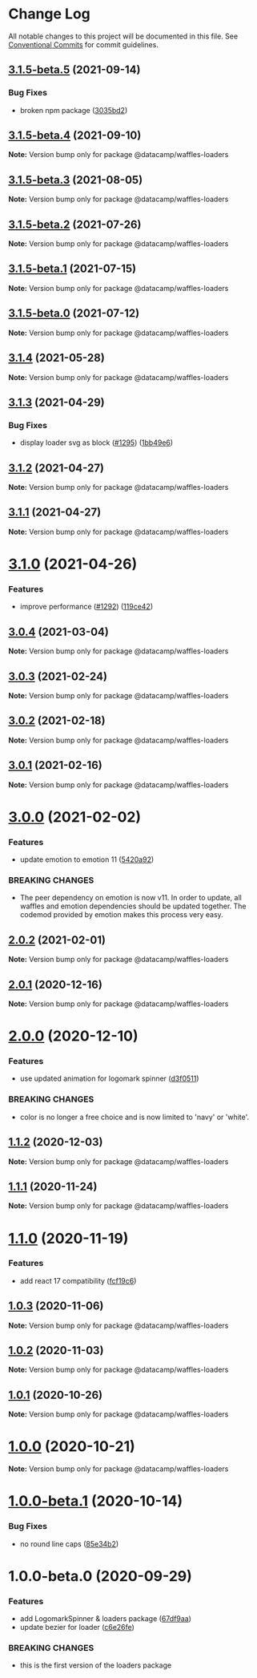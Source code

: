 # Change Log

All notable changes to this project will be documented in this file.
See [Conventional Commits](https://conventionalcommits.org) for commit guidelines.

## [3.1.5-beta.5](https://github.com/datacamp/design-system/compare/@datacamp/waffles-loaders@3.1.5-beta.4...@datacamp/waffles-loaders@3.1.5-beta.5) (2021-09-14)


### Bug Fixes

* broken npm package ([3035bd2](https://github.com/datacamp/design-system/commit/3035bd2))





## [3.1.5-beta.4](https://github.com/datacamp/design-system/compare/@datacamp/waffles-loaders@3.1.5-beta.3...@datacamp/waffles-loaders@3.1.5-beta.4) (2021-09-10)

**Note:** Version bump only for package @datacamp/waffles-loaders





## [3.1.5-beta.3](https://github.com/datacamp/design-system/compare/@datacamp/waffles-loaders@3.1.5-beta.2...@datacamp/waffles-loaders@3.1.5-beta.3) (2021-08-05)

**Note:** Version bump only for package @datacamp/waffles-loaders





## [3.1.5-beta.2](https://github.com/datacamp/design-system/compare/@datacamp/waffles-loaders@3.1.5-beta.1...@datacamp/waffles-loaders@3.1.5-beta.2) (2021-07-26)

**Note:** Version bump only for package @datacamp/waffles-loaders





## [3.1.5-beta.1](https://github.com/datacamp/design-system/compare/@datacamp/waffles-loaders@3.1.5-beta.0...@datacamp/waffles-loaders@3.1.5-beta.1) (2021-07-15)

**Note:** Version bump only for package @datacamp/waffles-loaders





## [3.1.5-beta.0](https://github.com/datacamp/design-system/compare/@datacamp/waffles-loaders@3.1.4...@datacamp/waffles-loaders@3.1.5-beta.0) (2021-07-12)

**Note:** Version bump only for package @datacamp/waffles-loaders





## [3.1.4](https://github.com/datacamp/design-system/compare/@datacamp/waffles-loaders@3.1.3...@datacamp/waffles-loaders@3.1.4) (2021-05-28)

**Note:** Version bump only for package @datacamp/waffles-loaders





## [3.1.3](https://github.com/datacamp/design-system/compare/@datacamp/waffles-loaders@3.1.2...@datacamp/waffles-loaders@3.1.3) (2021-04-29)


### Bug Fixes

* display loader svg as block ([#1295](https://github.com/datacamp/design-system/issues/1295)) ([1bb49e6](https://github.com/datacamp/design-system/commit/1bb49e6))





## [3.1.2](https://github.com/datacamp/design-system/compare/@datacamp/waffles-loaders@3.1.1...@datacamp/waffles-loaders@3.1.2) (2021-04-27)

**Note:** Version bump only for package @datacamp/waffles-loaders





## [3.1.1](https://github.com/datacamp/design-system/compare/@datacamp/waffles-loaders@3.1.0...@datacamp/waffles-loaders@3.1.1) (2021-04-27)

**Note:** Version bump only for package @datacamp/waffles-loaders





# [3.1.0](https://github.com/datacamp/design-system/compare/@datacamp/waffles-loaders@3.0.4...@datacamp/waffles-loaders@3.1.0) (2021-04-26)


### Features

* improve performance ([#1292](https://github.com/datacamp/design-system/issues/1292)) ([119ce42](https://github.com/datacamp/design-system/commit/119ce42))





## [3.0.4](https://github.com/datacamp/design-system/compare/@datacamp/waffles-loaders@3.0.3...@datacamp/waffles-loaders@3.0.4) (2021-03-04)

**Note:** Version bump only for package @datacamp/waffles-loaders





## [3.0.3](https://github.com/datacamp/design-system/compare/@datacamp/waffles-loaders@3.0.2...@datacamp/waffles-loaders@3.0.3) (2021-02-24)

**Note:** Version bump only for package @datacamp/waffles-loaders





## [3.0.2](https://github.com/datacamp/design-system/compare/@datacamp/waffles-loaders@3.0.1...@datacamp/waffles-loaders@3.0.2) (2021-02-18)

**Note:** Version bump only for package @datacamp/waffles-loaders





## [3.0.1](https://github.com/datacamp/design-system/compare/@datacamp/waffles-loaders@3.0.0...@datacamp/waffles-loaders@3.0.1) (2021-02-16)

**Note:** Version bump only for package @datacamp/waffles-loaders





# [3.0.0](https://github.com/datacamp/design-system/compare/@datacamp/waffles-loaders@2.0.2...@datacamp/waffles-loaders@3.0.0) (2021-02-02)


### Features

* update emotion to emotion 11 ([5420a92](https://github.com/datacamp/design-system/commit/5420a92))


### BREAKING CHANGES

* The peer dependency on emotion is now v11. In order to update, all waffles and emotion dependencies should be updated together. The codemod provided by emotion makes this process very easy.





## [2.0.2](https://github.com/datacamp/design-system/compare/@datacamp/waffles-loaders@2.0.1...@datacamp/waffles-loaders@2.0.2) (2021-02-01)

**Note:** Version bump only for package @datacamp/waffles-loaders





## [2.0.1](https://github.com/datacamp/design-system/compare/@datacamp/waffles-loaders@2.0.0...@datacamp/waffles-loaders@2.0.1) (2020-12-16)

**Note:** Version bump only for package @datacamp/waffles-loaders





# [2.0.0](https://github.com/datacamp/design-system/compare/@datacamp/waffles-loaders@1.1.2...@datacamp/waffles-loaders@2.0.0) (2020-12-10)


### Features

* use updated animation for logomark spinner ([d3f0511](https://github.com/datacamp/design-system/commit/d3f0511))


### BREAKING CHANGES

* color is no longer a free choice and is now limited to 'navy' or 'white'.





## [1.1.2](https://github.com/datacamp/design-system/compare/@datacamp/waffles-loaders@1.1.1...@datacamp/waffles-loaders@1.1.2) (2020-12-03)

**Note:** Version bump only for package @datacamp/waffles-loaders





## [1.1.1](https://github.com/datacamp/design-system/compare/@datacamp/waffles-loaders@1.1.0...@datacamp/waffles-loaders@1.1.1) (2020-11-24)

**Note:** Version bump only for package @datacamp/waffles-loaders





# [1.1.0](https://github.com/datacamp/design-system/compare/@datacamp/waffles-loaders@1.0.3...@datacamp/waffles-loaders@1.1.0) (2020-11-19)


### Features

* add react 17 compatibility ([fcf19c6](https://github.com/datacamp/design-system/commit/fcf19c6))





## [1.0.3](https://github.com/datacamp/design-system/compare/@datacamp/waffles-loaders@1.0.2...@datacamp/waffles-loaders@1.0.3) (2020-11-06)

**Note:** Version bump only for package @datacamp/waffles-loaders





## [1.0.2](https://github.com/datacamp/design-system/compare/@datacamp/waffles-loaders@1.0.1...@datacamp/waffles-loaders@1.0.2) (2020-11-03)

**Note:** Version bump only for package @datacamp/waffles-loaders





## [1.0.1](https://github.com/datacamp/design-system/compare/@datacamp/waffles-loaders@1.0.0...@datacamp/waffles-loaders@1.0.1) (2020-10-26)

**Note:** Version bump only for package @datacamp/waffles-loaders





# [1.0.0](https://github.com/datacamp/design-system/compare/@datacamp/waffles-loaders@1.0.0-beta.1...@datacamp/waffles-loaders@1.0.0) (2020-10-21)

**Note:** Version bump only for package @datacamp/waffles-loaders





# [1.0.0-beta.1](https://github.com/datacamp/design-system/compare/@datacamp/waffles-loaders@1.0.0-beta.0...@datacamp/waffles-loaders@1.0.0-beta.1) (2020-10-14)


### Bug Fixes

* no round line caps ([85e34b2](https://github.com/datacamp/design-system/commit/85e34b2))





# 1.0.0-beta.0 (2020-09-29)


### Features

* add LogomarkSpinner & loaders package ([67df9aa](https://github.com/datacamp/design-system/commit/67df9aa))
* update bezier for loader ([c6e26fe](https://github.com/datacamp/design-system/commit/c6e26fe))


### BREAKING CHANGES

* this is the first version of the loaders package
